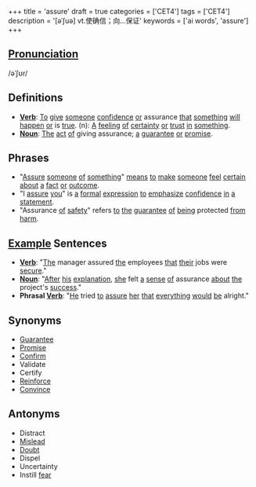 +++
title = 'assure'
draft = true
categories = ['CET4']
tags = ['CET4']
description = '[əˈ∫uə] vt.使确信；向…保证'
keywords = ['ai words', 'assure']
+++

## [Pronunciation](/post/pronunciation/)
/əˈʃʊr/

## Definitions
- **[Verb](/post/verb/)**: [To](/post/to/) [give](/post/give/) [someone](/post/someone/) [confidence](/post/confidence/) [or](/post/or/) assurance [that](/post/that/) [something](/post/something/) [will](/post/will/) [happen](/post/happen/) [or](/post/or/) is [true](/post/true/). (n): [A](/post/a/) [feeling](/post/feeling/) [of](/post/of/) [certainty](/post/certainty/) [or](/post/or/) [trust](/post/trust/) [in](/post/in/) [something](/post/something/). 
- **[Noun](/post/noun/)**: [The](/post/the/) [act](/post/act/) [of](/post/of/) giving assurance; [a](/post/a/) [guarantee](/post/guarantee/) [or](/post/or/) [promise](/post/promise/). 

## Phrases
- "[Assure](/post/assure/) [someone](/post/someone/) [of](/post/of/) [something](/post/something/)" [means](/post/means/) [to](/post/to/) [make](/post/make/) [someone](/post/someone/) [feel](/post/feel/) [certain](/post/certain/) [about](/post/about/) [a](/post/a/) [fact](/post/fact/) [or](/post/or/) [outcome](/post/outcome/).
- "I [assure](/post/assure/) [you](/post/you/)" is [a](/post/a/) [formal](/post/formal/) [expression](/post/expression/) [to](/post/to/) [emphasize](/post/emphasize/) [confidence](/post/confidence/) [in](/post/in/) [a](/post/a/) [statement](/post/statement/).
- "Assurance [of](/post/of/) [safety](/post/safety/)" refers [to](/post/to/) [the](/post/the/) [guarantee](/post/guarantee/) [of](/post/of/) [being](/post/being/) protected [from](/post/from/) [harm](/post/harm/).

## [Example](/post/example/) Sentences
- **[Verb](/post/verb/)**: "[The](/post/the/) manager assured [the](/post/the/) employees [that](/post/that/) [their](/post/their/) jobs were [secure](/post/secure/)."
- **[Noun](/post/noun/)**: "[After](/post/after/) [his](/post/his/) [explanation](/post/explanation/), [she](/post/she/) felt [a](/post/a/) [sense](/post/sense/) [of](/post/of/) assurance [about](/post/about/) [the](/post/the/) project's [success](/post/success/)."
- **Phrasal [Verb](/post/verb/)**: "[He](/post/he/) tried [to](/post/to/) [assure](/post/assure/) [her](/post/her/) [that](/post/that/) [everything](/post/everything/) [would](/post/would/) [be](/post/be/) alright."

## Synonyms
- [Guarantee](/post/guarantee/)
- [Promise](/post/promise/)
- [Confirm](/post/confirm/)
- Validate
- Certify
- [Reinforce](/post/reinforce/)
- [Convince](/post/convince/)

## Antonyms
- Distract
- [Mislead](/post/mislead/)
- [Doubt](/post/doubt/)
- Dispel
- Uncertainty
- Instill [fear](/post/fear/)
